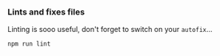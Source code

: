 ### Lints and fixes files

Linting is sooo useful, don't forget to switch on your `autofix`...

```bash
npm run lint
```
